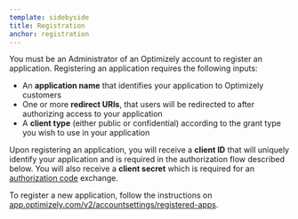 ```yaml
---
template: sidebyside
title: Registration
anchor: registration
---
```


You must be an Administrator of an Optimizely account to register an application. Registering an application requires the following inputs:

* An <b>application name</b> that identifies your application to Optimizely customers
* One or more <b>redirect URIs</b>, that users will be redirected to after authorizing access to your application
* A <b>client type</b> (either public or confidential) according to the grant type you wish to use in your application

Upon registering an application, you will receive a <b>client ID</b> that will uniquely identify your application and is required in the authorization flow described below. You will also receive a <b>client secret</b> which is required for an [authorization code](#authorization-code) exchange.

<div class="attention attention--warning push--bottom">To register a new application, follow the instructions on <a target="_blank" href="https://app.optimizely.com/v2/accountsettings/registered-apps">app.optimizely.com/v2/accountsettings/registered-apps</a>.</div>
